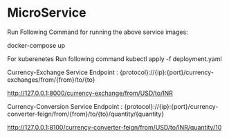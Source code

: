 # MicroService

Run Following Command for running the above service images:

docker-compose up


For kuberenetes
Run following command 
kubectl apply -f deployment.yaml



Currency-Exchange Service Endpoint : {protocol}://{ip}:{port}/currency-exchanges/from/{from}/to/{to}

http://127.0.0.1:8000/currency-exchange/from/USD/to/INR


Currency-Conversion Service Endpoint : {protocol}://{ip}:{port}/currency-converter-feign/from/{from}/to/{to}/quantity/{quantity}


http://127.0.0.1:8100/currency-converter-feign/from/USD/to/INR/quantity/10
